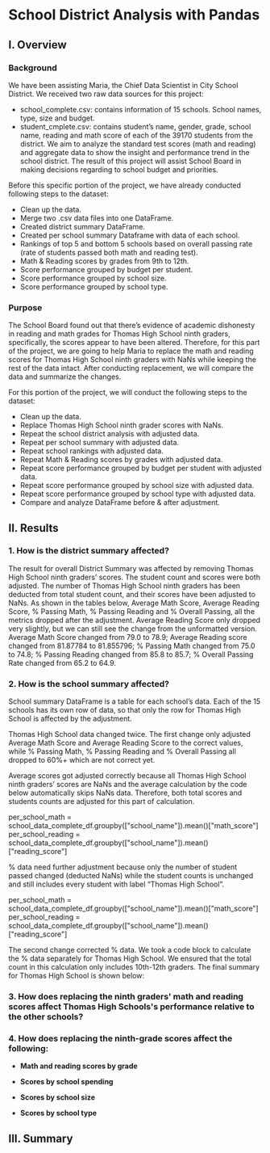 # School District Analysis with Pandas

## I. Overview

### Background
We have been assisting Maria, the Chief Data Scientist in City School District. We received two raw data sources for this project:
-	school_complete.csv: contains information of 15 schools. School names, type, size and budget.
-	student_cmplete.csv: contains student’s name, gender, grade, school name, reading and math score of each of the 39170 students from the district.
We aim to analyze the standard test scores (math and reading) and aggregate data to show the insight and performance trend in the school district. The result of this project will assist School Board in making decisions regarding to school budget and priorities.

Before this specific portion of the project, we have already conducted following steps to the dataset:
-	Clean up the data.
-	Merge two .csv data files into one DataFrame.
-	Created district summary DataFrame.
-	Created per school summary Dataframe with data of each school.
-	Rankings of top 5 and bottom 5 schools based on overall passing rate (rate of students passed both math and reading test).
-	Math & Reading scores by grades from 9th to 12th.
-	Score performance grouped by budget per student.
-	Score performance grouped by school size.
-	Score performance grouped by school type.


### Purpose
The School Board found out that there’s evidence of academic dishonesty in reading and math grades for Thomas High School ninth graders, specifically, the scores appear to have been altered. Therefore, for this part of the project, we are going to help Maria to replace the math and reading scores for Thomas High School ninth graders with NaNs while keeping the rest of the data intact. After conducting replacement, we will compare the data and summarize the changes. 

For this portion of the project, we will conduct the following steps to the dataset:
-	Clean up the data.
-	Replace Thomas High School ninth grader scores with NaNs.
-	Repeat the school district analysis with adjusted data.
-	Repeat per school summary with adjusted data.
-	Repeat school rankings with adjusted data.
-	Repeat Math & Reading scores by grades with adjusted data.
-	Repeat score performance grouped by budget per student with adjusted data.
-	Repeat score performance grouped by school size with adjusted data.
-	Repeat score performance grouped by school type with adjusted data.
-	Compare and analyze DataFrame before & after adjustment.

## II. Results
### 1. How is the district summary affected?
The result for overall District Summary was affected by removing Thomas High School ninth graders’ scores. The student count and scores were both adjusted. The number of Thomas High School ninth graders has been deducted from total student count, and their scores have been adjusted to NaNs.
As shown in the tables below, Average Math Score, Average Reading Score, % Passing Math, % Passing Reading and % Overall Passing, all the metrics dropped after the adjustment. Average Reading Score only dropped very slightly, but we can still see the change from the unformatted version.
Average Math Score changed from 79.0 to 78.9; Average Reading score changed from 81.87784 to 81.855796; % Passing Math changed from 75.0 to 74.8; % Passing Reading changed from 85.8 to 85.7; % Overall Passing Rate changed from 65.2 to 64.9.

### 2. How is the school summary affected?
School summary DataFrame is a table for each school’s data. Each of the 15 schools has its own row of data, so that only the row for Thomas High School is affected by the adjustment. 

Thomas High School data changed twice. The first change only adjusted Average Math Score and Average Reading Score to the correct values, while % Passing Math, % Passing Reading and % Overall Passing all dropped to 60%+ which are not correct yet.

Average scores got adjusted correctly because all Thomas High School ninth graders’ scores are NaNs and the average calculation by the code below automatically skips NaNs data. Therefore, both total scores and students counts are adjusted for this part of calculation.

per_school_math = school_data_complete_df.groupby(["school_name"]).mean()["math_score"]
per_school_reading = school_data_complete_df.groupby(["school_name"]).mean()["reading_score"]

% data need further adjustment because only the number of student passed changed (deducted NaNs) while the student counts is unchanged and still includes every student with label “Thomas High School”.

per_school_math = school_data_complete_df.groupby(["school_name"]).mean()["math_score"]
per_school_reading = school_data_complete_df.groupby(["school_name"]).mean()["reading_score"]

The second change corrected % data. We took a code block to calculate the % data separately for Thomas High School. We ensured that the total count in this calculation only includes 10th-12th graders. The final summary for Thomas High School is shown below:

### 3. How does replacing the ninth graders' math and reading scores affect Thomas High Schools's performance relative to the other schools?

### 4. How does replacing the ninth-grade scores affect the following:
- **Math and reading scores by grade**

- **Scores by school spending**

- **Scores by school size**

- **Scores by school type**


## III. Summary
